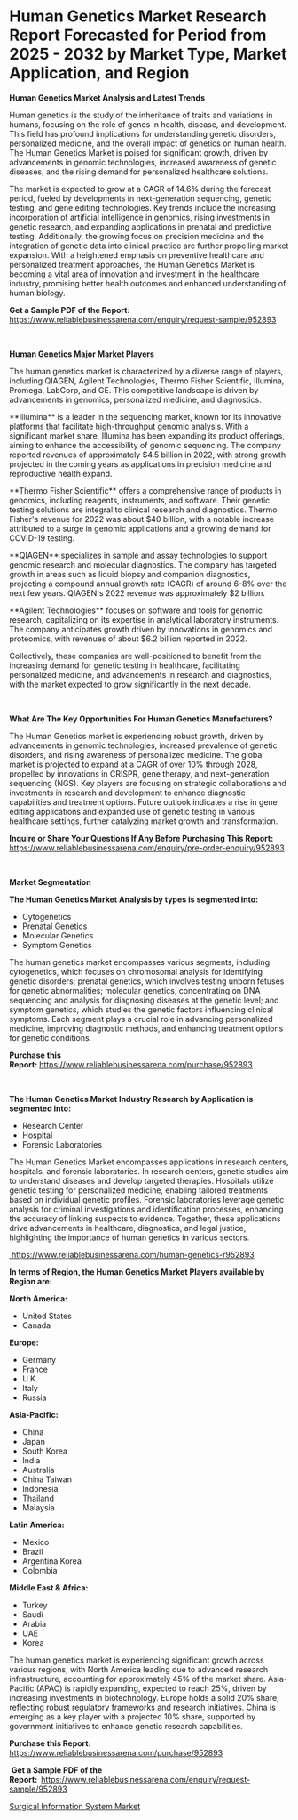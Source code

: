 <p><h1>Human Genetics Market Research Report Forecasted for Period from 2025 -  2032 by Market Type, Market Application, and Region</h1></p><p><strong>Human Genetics Market Analysis and Latest Trends</strong></p>
<p><p>Human genetics is the study of the inheritance of traits and variations in humans, focusing on the role of genes in health, disease, and development. This field has profound implications for understanding genetic disorders, personalized medicine, and the overall impact of genetics on human health. The Human Genetics Market is poised for significant growth, driven by advancements in genomic technologies, increased awareness of genetic diseases, and the rising demand for personalized healthcare solutions.</p><p>The market is expected to grow at a CAGR of 14.6% during the forecast period, fueled by developments in next-generation sequencing, genetic testing, and gene editing technologies. Key trends include the increasing incorporation of artificial intelligence in genomics, rising investments in genetic research, and expanding applications in prenatal and predictive testing. Additionally, the growing focus on precision medicine and the integration of genetic data into clinical practice are further propelling market expansion. With a heightened emphasis on preventive healthcare and personalized treatment approaches, the Human Genetics Market is becoming a vital area of innovation and investment in the healthcare industry, promising better health outcomes and enhanced understanding of human biology.</p></p>
<p><strong>Get a Sample PDF of the Report:&nbsp;</strong> <a href="https://www.reliablebusinessarena.com/enquiry/request-sample/952893?utm_campaign=2198&utm_medium=2&utm_source=Github&utm_content=ia&utm_term=06032025&utm_id=human-genetics">https://www.reliablebusinessarena.com/enquiry/request-sample/952893</a></p>
<p>&nbsp;</p>
<p><strong>Human Genetics Major Market Players</strong></p>
<p><p>The human genetics market is characterized by a diverse range of players, including QIAGEN, Agilent Technologies, Thermo Fisher Scientific, Illumina, Promega, LabCorp, and GE. This competitive landscape is driven by advancements in genomics, personalized medicine, and diagnostics.</p><p>**Illumina** is a leader in the sequencing market, known for its innovative platforms that facilitate high-throughput genomic analysis. With a significant market share, Illumina has been expanding its product offerings, aiming to enhance the accessibility of genomic sequencing. The company reported revenues of approximately $4.5 billion in 2022, with strong growth projected in the coming years as applications in precision medicine and reproductive health expand.</p><p>**Thermo Fisher Scientific** offers a comprehensive range of products in genomics, including reagents, instruments, and software. Their genetic testing solutions are integral to clinical research and diagnostics. Thermo Fisher's revenue for 2022 was about $40 billion, with a notable increase attributed to a surge in genomic applications and a growing demand for COVID-19 testing.</p><p>**QIAGEN** specializes in sample and assay technologies to support genomic research and molecular diagnostics. The company has targeted growth in areas such as liquid biopsy and companion diagnostics, projecting a compound annual growth rate (CAGR) of around 6-8% over the next few years. QIAGEN's 2022 revenue was approximately $2 billion.</p><p>**Agilent Technologies** focuses on software and tools for genomic research, capitalizing on its expertise in analytical laboratory instruments. The company anticipates growth driven by innovations in genomics and proteomics, with revenues of about $6.2 billion reported in 2022.</p><p>Collectively, these companies are well-positioned to benefit from the increasing demand for genetic testing in healthcare, facilitating personalized medicine, and advancements in research and diagnostics, with the market expected to grow significantly in the next decade.</p></p>
<p>&nbsp;</p>
<p><strong>What Are The Key Opportunities For Human Genetics Manufacturers?</strong></p>
<p><p>The Human Genetics market is experiencing robust growth, driven by advancements in genomic technologies, increased prevalence of genetic disorders, and rising awareness of personalized medicine. The global market is projected to expand at a CAGR of over 10% through 2028, propelled by innovations in CRISPR, gene therapy, and next-generation sequencing (NGS). Key players are focusing on strategic collaborations and investments in research and development to enhance diagnostic capabilities and treatment options. Future outlook indicates a rise in gene editing applications and expanded use of genetic testing in various healthcare settings, further catalyzing market growth and transformation.</p></p>
<p><strong>Inquire or Share Your Questions If Any Before Purchasing This Report:</strong> <a href="https://www.reliablebusinessarena.com/enquiry/pre-order-enquiry/952893?utm_campaign=2198&utm_medium=2&utm_source=Github&utm_content=ia&utm_term=06032025&utm_id=human-genetics">https://www.reliablebusinessarena.com/enquiry/pre-order-enquiry/952893</a></p>
<p>&nbsp;</p>
<p><strong>Market Segmentation</strong></p>
<p><strong>The Human Genetics Market Analysis by types is segmented into:</strong></p>
<p><ul><li>Cytogenetics</li><li>Prenatal Genetics</li><li>Molecular Genetics</li><li>Symptom Genetics</li></ul></p>
<p><p>The human genetics market encompasses various segments, including cytogenetics, which focuses on chromosomal analysis for identifying genetic disorders; prenatal genetics, which involves testing unborn fetuses for genetic abnormalities; molecular genetics, concentrating on DNA sequencing and analysis for diagnosing diseases at the genetic level; and symptom genetics, which studies the genetic factors influencing clinical symptoms. Each segment plays a crucial role in advancing personalized medicine, improving diagnostic methods, and enhancing treatment options for genetic conditions.</p></p>
<p><strong>Purchase this Report:&nbsp;</strong><a href="https://www.reliablebusinessarena.com/purchase/952893?utm_campaign=2198&utm_medium=2&utm_source=Github&utm_content=ia&utm_term=06032025&utm_id=human-genetics">https://www.reliablebusinessarena.com/purchase/952893</a></p>
<p>&nbsp;</p>
<p><strong>The Human Genetics Market Industry Research by Application is segmented into:</strong></p>
<p><ul><li>Research Center</li><li>Hospital</li><li>Forensic Laboratories</li></ul></p>
<p><p>The Human Genetics Market encompasses applications in research centers, hospitals, and forensic laboratories. In research centers, genetic studies aim to understand diseases and develop targeted therapies. Hospitals utilize genetic testing for personalized medicine, enabling tailored treatments based on individual genetic profiles. Forensic laboratories leverage genetic analysis for criminal investigations and identification processes, enhancing the accuracy of linking suspects to evidence. Together, these applications drive advancements in healthcare, diagnostics, and legal justice, highlighting the importance of human genetics in various sectors.</p></p>
<p><a href="https://www.reliablebusinessarena.com/human-genetics-r952893?utm_campaign=2198&utm_medium=2&utm_source=Github&utm_content=ia&utm_term=06032025&utm_id=human-genetics">&nbsp;https://www.reliablebusinessarena.com/human-genetics-r952893</a></p>
<p><strong>In terms of Region, the Human Genetics Market Players available by Region are:</strong></p>
<p>
    <p> <strong> North America: </strong>
        <ul>
            <li>United States</li>
            <li>Canada</li>
        </ul>
        </p> 
    <p> <strong> Europe: </strong>
        <ul>
            <li>Germany</li>
            <li>France</li>
            <li>U.K.</li>
            <li>Italy</li>
            <li>Russia</li>
        </ul>
        </p> 
    <p> <strong> Asia-Pacific: </strong>
        <ul>
            <li>China</li>
            <li>Japan</li>
            <li>South Korea</li>
            <li>India</li>
            <li>Australia</li>
            <li>China Taiwan</li>
            <li>Indonesia</li>
            <li>Thailand</li>
            <li>Malaysia</li>
        </ul>
        </p> 
    <p> <strong> Latin America: </strong>
        <ul>
            <li>Mexico</li>
            <li>Brazil</li>
            <li>Argentina Korea</li>
            <li>Colombia</li>
        </ul>
        </p> 
    <p> <strong> Middle East & Africa: </strong>
        <ul>
            <li>Turkey</li>
            <li>Saudi</li>
            <li>Arabia</li>
            <li>UAE</li>
            <li>Korea</li>
        </ul>
    </p>
    </p>
<p><p>The human genetics market is experiencing significant growth across various regions, with North America leading due to advanced research infrastructure, accounting for approximately 45% of the market share. Asia-Pacific (APAC) is rapidly expanding, expected to reach 25%, driven by increasing investments in biotechnology. Europe holds a solid 20% share, reflecting robust regulatory frameworks and research initiatives. China is emerging as a key player with a projected 10% share, supported by government initiatives to enhance genetic research capabilities.</p></p>
<p><strong>Purchase this Report: </strong><a href="https://www.reliablebusinessarena.com/purchase/952893?utm_campaign=2198&utm_medium=2&utm_source=Github&utm_content=ia&utm_term=06032025&utm_id=human-genetics">https://www.reliablebusinessarena.com/purchase/952893</a></p>
<p>&nbsp;<strong>Get a Sample PDF of the Report:&nbsp;&nbsp;</strong><a href="https://www.reliablebusinessarena.com/enquiry/request-sample/952893?utm_campaign=2198&utm_medium=2&utm_source=Github&utm_content=ia&utm_term=06032025&utm_id=human-genetics">https://www.reliablebusinessarena.com/enquiry/request-sample/952893</a></p>
<p><strong></strong></p>
<p><p><a href="https://github.com/delindacallegari68/Market-Research-Report-List-1/blob/main/surgical-information-system-market.md?utm_campaign=2198&utm_medium=2&utm_source=Github&utm_content=ia&utm_term=06032025&utm_id=human-genetics">Surgical Information System Market</a></p></p>